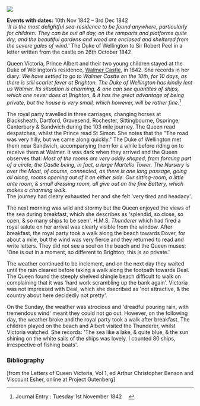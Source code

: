 <a href="https://dev.visual-essays.app"><img src="https://dev-visual-essays.netlify.app/images/ve-button.png"></a> 
<param ve-config title="Queen Victoria at Walmer Castle" author="Dr Alyson Hunt" layout="vtl" banner="/images/banners/19c.jpg">

<param ve-entity eid="Q2543161" aliases="Walmer Castle">

**Events with dates:** 10th Nov 1842 – 3rd Dec 1842   
_'It is the most delightful sea-residence to be found anywhere, particularly for children. They can be out all day, on the ramparts and platforms quite dry, and the beautiful gardens and wood are enclosed and sheltered from the severe gales of wind.'_ The Duke of Wellington to Sir Robert Peel in a letter written from the castle on 26th October 1842

Queen Victoria, Prince Albert and their two young children stayed at the Duke of Wellington’s residence, [Walmer Castle](https://www.english-heritage.org.uk/visit/places/walmer-castle-and-gardens/), in 1842. She records in her diary:
_We have settled to go to Walmer Castte on the 10th, for 10 days, as there is still scarlet fever at Brighton. The Duke of Wellington has kindly lent us Walmer. Its situation is charming, & one can see quantites of ships, which one never does at Brighton, & it has the great advantage of being private, but the house is very small, which however, will be rather fine._[^ref1]

The royal party travelled in three carriages, changing horses at Blacksheath, Dartford, Gravesend, Rochester, Sittingbourne, Ospringe, Canterbury & Sandwich during the 103 mile journey. The Queen read despatches, whilst the Prince read St Simon. She notes that the "The road was very hilly, but we came along quickly." The Duke of Wellington met them near Sandwich, accompanying them for a while before riding on to receive them at Walmer. It was dark when they arrived and the Queen observes that: 
_Most of the rooms are very oddly shaped, from forming part of a circle, the Castle being, in fact, a large Martello Tower. The Nursery is over the Moat, of course, connected, as there is one long passage, going all along, rooms opening out of it on either side. Our sitting-room, a little ante room, & small dressing room, all give out on the fine Battery, which makes a charming walk._   
The journey had cleary exhausted her and she felt 'very tired and headacy'.

The next morning was wild and stormy but the Queen enjoyed the views of the sea during breakfast, which she describes as 'splendid, so close, so open, & so many ships to be seen'. H.M.S. _Thunderer_ which had fired a royal salute on her arrival was clearly visible from the window. After breakfast, the royal party took a walk along the beach towards Dover, for about a mile, but the wind was very fierce and they returned to read and write letters. They did not see a soul on the beach and the Queen muses: 'One is out in a moment, so different to Brighton; this is _so_ private.' 
<param ve-image=" https://upload.wikimedia.org/wikipedia/commons/c/c2/Ebenezer_Landells_-_The_Thunderer%2C_Man-of-War_firing_a_Royal_Salute_on_her_Majesties_arrival_at_Walmer_Castle_-_1842.jpg" label="H.M.S Thunderer firing a Royal Salute on her Majesties arrival at Walmer Castle" attribution="Ebenezer Landells, Public domain, via Wikimedia Commons">

The weather continued to be inclement, and on the next day they waited until the rain cleared before taking a walk along the footpath towards Deal. The Queen found the steeply shelved shingle beach difficult to walk on complaining that it was 'hard work scrambling up the bank again'. Victoria was not impressed with Deal, which she dsecribed as 'not attractive, & the country about here decidedly not pretty'.

On the Sunday, the weather was atrocious and 'dreadful pouring rain, with tremendous wind' meant they could not go out. However, on the following day, the weather broke and the royal party took a walk after breakfast.  The children played on the beach and Albert visited the Thunderer, whilst Victoria watched.  She records: 'The sea like a lake, & quite blue, & the sun shining on the white sails of the ships was lovely. I counted 80 ships, irrespective of fishing boats'. 

### Bibliography

[from the Letters of Queen Victoria, Vol 1, ed Arthur Christopher Benson and Viscount Esher, online at Project Gutenberg]

[^ref1]: Journal Entry : Tuesday 1st November 1842
 
